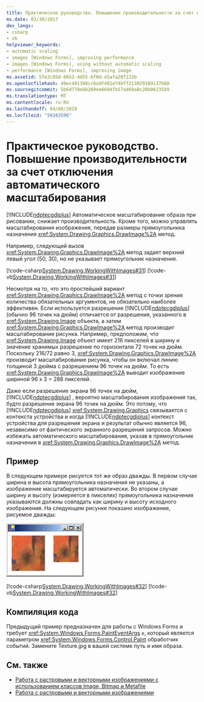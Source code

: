```yaml
---
title: Практическое руководство. Повышение производительности за счет отключения автоматического масштабирования
ms.date: 03/30/2017
dev_langs:
- csharp
- vb
helpviewer_keywords:
- automatic scaling
- images [Windows Forms], improving performance
- images [Windows Forms], using without automatic scaling
- performance [Windows Forms], improving image
ms.assetid: 5fe2c95d-8653-4d55-bf0d-e5afa28f223b
ms.openlocfilehash: 49ec491308cc6a9fd81e74bff213029389137b88
ms.sourcegitcommit: 5b6d778ebb269ee6684fb57ad69a8c28b06235b9
ms.translationtype: MT
ms.contentlocale: ru-RU
ms.lasthandoff: 04/08/2019
ms.locfileid: "59163596"
---
```

# <a name="how-to-improve-performance-by-avoiding-automatic-scaling"></a>Практическое руководство. Повышение производительности за счет отключения автоматического масштабирования
[!INCLUDE[ndptecgdiplus](../../../../includes/ndptecgdiplus-md.md)] Автоматическое масштабирование образа при рисовании, снижает производительность. Кроме того, можно управлять масштабирования изображения, передав размеры прямоугольника назначения <xref:System.Drawing.Graphics.DrawImage%2A> метод.  
  
 Например, следующий вызов <xref:System.Drawing.Graphics.DrawImage%2A> метод задает верхний левый угол (50, 30), но не указывает прямоугольник назначения.  
  
 [!code-csharp[System.Drawing.WorkingWithImages#31](~/samples/snippets/csharp/VS_Snippets_Winforms/System.Drawing.WorkingWithImages/CS/Class1.cs#31)]
 [!code-vb[System.Drawing.WorkingWithImages#31](~/samples/snippets/visualbasic/VS_Snippets_Winforms/System.Drawing.WorkingWithImages/VB/Class1.vb#31)]  
  
 Несмотря на то, что это простейший вариант <xref:System.Drawing.Graphics.DrawImage%2A> метод с точки зрения количества обязательных аргументов, не обязательно наиболее эффективен. Если используется разрешение [!INCLUDE[ndptecgdiplus](../../../../includes/ndptecgdiplus-md.md)] (обычно 96 точек на дюйм) отличается от разрешения, указанного в <xref:System.Drawing.Image> объекта, а затем <xref:System.Drawing.Graphics.DrawImage%2A> метод производит масштабирование рисунка. Например, предположим, что <xref:System.Drawing.Image> объект имеет 216 пикселей в ширину и значение хранимых разрешение по горизонтали 72 точек на дюйм. Поскольку 216/72 равно 3, <xref:System.Drawing.Graphics.DrawImage%2A> производит масштабирование рисунка, чтобы он включал линию толщиной 3 дюйма с разрешением 96 точек на дюйм. То есть <xref:System.Drawing.Graphics.DrawImage%2A> выводит изображение шириной 96 x 3 = 288 пикселей.  
  
 Даже если разрешение экрана 96 точек на дюйм, [!INCLUDE[ndptecgdiplus](../../../../includes/ndptecgdiplus-md.md)] , вероятно масштабирования изображения так, будто разрешение экрана 96 точек на дюйм. Это потому, что [!INCLUDE[ndptecgdiplus](../../../../includes/ndptecgdiplus-md.md)] <xref:System.Drawing.Graphics> связывается с контекста устройства и когда [!INCLUDE[ndptecgdiplus](../../../../includes/ndptecgdiplus-md.md)] контекст устройства для разрешения экрана и результат обычно является 96, независимо от фактического экранного разрешения запросов. Можно избежать автоматического масштабирования, указав в прямоугольник назначения в <xref:System.Drawing.Graphics.DrawImage%2A> метод.  
  
## <a name="example"></a>Пример  
 В следующем примере рисуется тот же образ дважды. В первом случае ширина и высота прямоугольника назначения не указаны, а изображение масштабируется автоматически. Во втором случае ширину и высоту (измеряется в пикселях) прямоугольника назначения указываются должны совпадать как ширину и высоту исходного изображения. На следующем рисунке показано изображение, рисуемое дважды:  
  
 ![Снимок экрана, показывающий образов с помощью масштабированная текстура.](./media/how-to-improve-performance-by-avoiding-automatic-scaling/two-scaled-texture-images.png)  
  
 [!code-csharp[System.Drawing.WorkingWithImages#32](~/samples/snippets/csharp/VS_Snippets_Winforms/System.Drawing.WorkingWithImages/CS/Class1.cs#32)]
 [!code-vb[System.Drawing.WorkingWithImages#32](~/samples/snippets/visualbasic/VS_Snippets_Winforms/System.Drawing.WorkingWithImages/VB/Class1.vb#32)]  
  
## <a name="compiling-the-code"></a>Компиляция кода  
 Предыдущий пример предназначен для работы с Windows Forms и требует <xref:System.Windows.Forms.PaintEventArgs> `e`, который является параметром <xref:System.Windows.Forms.Control.Paint> обработчик событий. Замените Texture.jpg в вашей системе путь и имя образа.  
  
## <a name="see-also"></a>См. также

- [Работа с растровыми и векторными изображениями с использованием классов Image, Bitmap и Metafile](images-bitmaps-and-metafiles.md)
- [Работа с растровыми и векторными изображениями](working-with-images-bitmaps-icons-and-metafiles.md)
